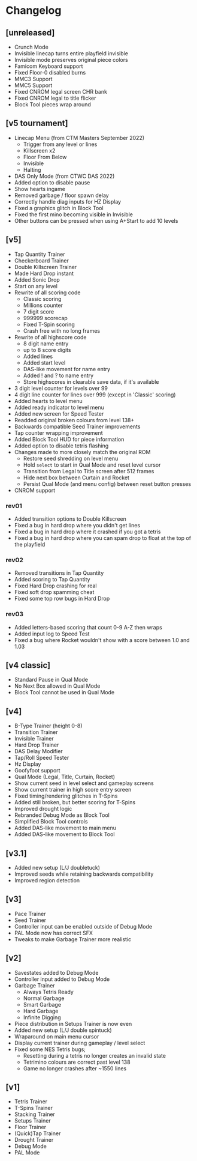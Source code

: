 # Changelog

## [unreleased]
* Crunch Mode
* Invisible linecap turns entire playfield invisible
* Invisible mode preserves original piece colors
* Famicom Keyboard support
* Fixed Floor-0 disabled burns
* MMC3 Support
* MMC5 Support
* Fixed CNROM legal screen CHR bank
* Fixed CNROM legal to title flicker
* Block Tool pieces wrap around

## [v5 tournament]
* Linecap Menu (from CTM Masters September 2022)
    * Trigger from any level or lines
    * Killscreen x2
    * Floor From Below
    * Invisible
    * Halting
* DAS Only Mode (from CTWC DAS 2022)
* Added option to disable pause
* Show hearts ingame
* Removed garbage / floor spawn delay
* Correctly handle diag inputs for HZ Display
* Fixed a graphics glitch in Block Tool
* Fixed the first mino becoming visible in Invisible
* Other buttons can be pressed when using A+Start to add 10 levels

## [v5]
* Tap Quantity Trainer
* Checkerboard Trainer
* Double Killscreen Trainer
* Made Hard Drop instant
* Added Sonic Drop
* Start on any level
* Rewrite of all scoring code
    * Classic scoring
    * Millions counter 
    * 7 digit score
    * 999999 scorecap 
    * Fixed T-Spin scoring
    * Crash free with no long frames
* Rewrite of all highscore code
    * 8 digit name entry
    * up to 8 score digits
    * Added lines
    * Added start level
    * DAS-like movement for name entry
    * Added ! and ? to name entry
    * Store highscores in clearable save data, if it's available
* 3 digit level counter for levels over 99
* 4 digit line counter for lines over 999 (except in 'Classic' scoring)
* Added hearts to level menu
* Added ready indicator to level menu
* Added new screen for Speed Tester
* Readded original broken colours from level 138+
* Backwards compatible Seed Trainer improvements
* Tap counter wrapping improvement
* Added Block Tool HUD for piece information
* Added option to disable tetris flashing
* Changes made to more closely match the original ROM
    * Restore seed shredding on level menu
    * Hold `select` to start in Qual Mode and reset level cursor 
    * Transition from Legal to Title screen after 512 frames
    * Hide next box between Curtain and Rocket
    * Persist Qual Mode (and menu config) between reset button presses
* CNROM support

### rev01

* Added transition options to Double Killscreen
* Fixed a bug in hard drop where you didn't get lines
* Fixed a bug in hard drop where it crashed if you got a tetris
* Fixed a bug in hard drop where you can spam drop to float at the top of the playfield

### rev02

* Removed transitions in Tap Quantity
* Added scoring to Tap Quantity
* Fixed Hard Drop crashing for real
* Fixed soft drop spamming cheat
* Fixed some top row bugs in Hard Drop

### rev03

* Added letters-based scoring that count 0-9 A-Z then wraps
* Added input log to Speed Test
* Fixed a bug where Rocket wouldn't show with a score between 1.0 and 1.03

## [v4 classic]
- Standard Pause in Qual Mode
- No Next Box allowed in Qual Mode
- Block Tool cannot be used in Qual Mode

## [v4]
- B-Type Trainer (height 0-8)
- Transition Trainer
- Invisible Trainer
- Hard Drop Trainer
- DAS Delay Modifier
- Tap/Roll Speed Tester
- Hz Display
- Goofyfoot support
- Qual Mode (Legal, Title, Curtain, Rocket)
- Show current seed in level select and gameplay screens
- Show current trainer in high score entry screen
- Fixed timing/rendering glitches in T-Spins
- Added still broken, but better scoring for T-Spins
- Improved drought logic
- Rebranded Debug Mode as Block Tool
- Simplified Block Tool controls
- Added DAS-like movement to main menu
- Added DAS-like movement to Block Tool

## [v3.1]
- Added new setup (L/J doubletuck)
- Improved seeds while retaining backwards compatibility
- Improved region detection

## [v3]
- Pace Trainer
- Seed Trainer
- Controller input can be enabled outside of Debug Mode
- PAL Mode now has correct SFX
- Tweaks to make Garbage Trainer more realistic

## [v2]
- Savestates added to Debug Mode
- Controller input added to Debug Mode
- Garbage Trainer
    - Always Tetris Ready
    - Normal Garbage
    - Smart Garbage 
    - Hard Garbage
    - Infinite Digging
- Piece distribution in Setups Trainer is now even
- Added new setup (L/J double spintuck)
- Wraparound on main menu cursor
- Display current trainer during gameplay / level select
- Fixed some NES Tetris bugs;
    - Resetting during a tetris no longer creates an invalid state
    - Tetrimino colours are correct past level 138
    - Game no longer crashes after ~1550 lines

## [v1]
- Tetris Trainer
- T-Spins Trainer
- Stacking Trainer
- Setups Trainer
- Floor Trainer
- (Quick)Tap Trainer
- Drought Trainer
- Debug Mode
- PAL Mode
